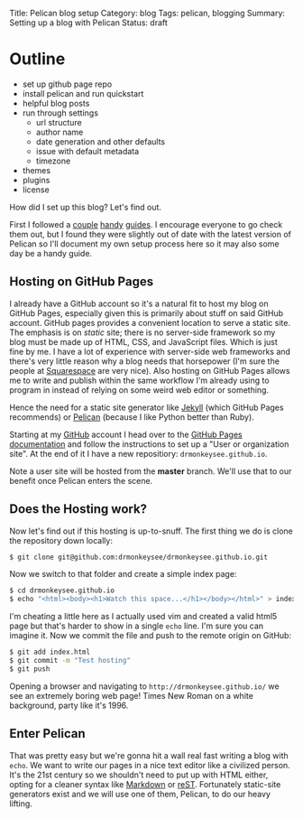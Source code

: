 Title: Pelican blog setup
Category: blog
Tags: pelican, blogging
Summary: Setting up a blog with Pelican
Status: draft

# Outline

- set up github page repo
- install pelican and run quickstart
- helpful blog posts
- run through settings
	- url structure
	- author name
	- date generation and other defaults
	- issue with default metadata
	- timezone
- themes
- plugins
- license

How did I set up this blog? Let's find out.

First I followed a [couple](http://mathamy.com/migrating-to-github-pages-using-pelican.html) [handy](http://ntanjerome.org/blog/how-to-setup-github-user-page-with-pelican/) [guides](https://fedoramagazine.org/make-github-pages-blog-with-pelican/). I encourage everyone to go check them out, but I found they were slightly out of date with the latest version of Pelican so I'll document my own setup process here so it may also some day be a handy guide.

## Hosting on GitHub Pages

I already have a GitHub account so it's a natural fit to host my blog on GitHub Pages, especially given this is primarily about stuff on said GitHub account. GitHub pages provides a convenient location to serve a static site. The emphasis is on *static* site; there is no server-side framework so my blog must be made up of HTML, CSS, and JavaScript files. Which is just fine by me. I have a lot of experience with server-side web frameworks and there's very little reason why a blog needs that horsepower (I'm sure the people at [Squarespace](http://www.squarespace.com) are very nice). Also hosting on GitHub Pages allows me to write and publish within the same workflow I'm already using to program in instead of relying on some weird web editor or something.

Hence the need for a static site generator like [Jekyll](http://jekyllrb.com) (which GitHub Pages recommends) or [Pelican](http://docs.getpelican.com/en/3.6.3/) (because I like Python better than Ruby).

Starting at my [GitHub](https://github.com) account I head over to the [GitHub Pages documentation](https://pages.github.com) and follow the instructions to set up a "User or organization site". At the end of it I have a new repositiory: `drmonkeysee.github.io`.

Note a user site will be hosted from the **master** branch. We'll use that to our benefit once Pelican enters the scene.

## Does the Hosting work?

Now let's find out if this hosting is up-to-snuff. The first thing we do is clone the repository down locally:

```sh
$ git clone git@github.com:drmonkeysee/drmonkeysee.github.io.git
```

Now we switch to that folder and create a simple index page:

```sh
$ cd drmonkeysee.github.io
$ echo "<html><body><h1>Watch this space...</h1></body></html>" > index.html
```

I'm cheating a little here as I actually used vim and created a valid html5 page but that's harder to show in a single `echo` line. I'm sure you can imagine it. Now we commit the file and push to the remote origin on GitHub:

```sh
$ git add index.html
$ git commit -m "Test hosting"
$ git push
```

Opening a browser and navigating to `http://drmonkeysee.github.io/` we see an extremely boring web page! Times New Roman on a white background, party like it's 1996.

## Enter Pelican

That was pretty easy but we're gonna hit a wall real fast writing a blog with `echo`. We want to write our pages in a nice text editor like a civilized person. It's the 21st century so we shouldn't need to put up with HTML either, opting for a cleaner syntax like [Markdown](https://daringfireball.net/projects/markdown/) or [reST](http://docutils.sourceforge.net/rst.html). Fortunately static-site generators exist and we will use one of them, Pelican, to do our heavy lifting.
